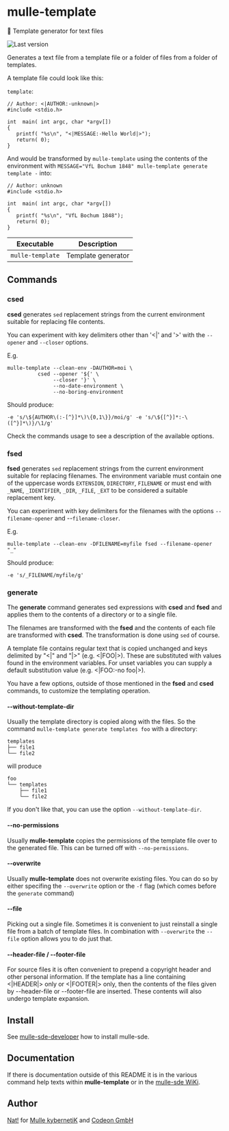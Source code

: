 # mulle-template

🕋 Template generator for text files

![Last version](https://img.shields.io/github/tag/mulle-sde/mulle-template.svg)

Generates a text file from a template file or a folder of files from a folder
of templates.


A template file could look like this:

`template`:

```
// Author: <|AUTHOR:-unknown|>
#include <stdio.h>

int  main( int argc, char *argv[])
{
   printf( "%s\n", "<|MESSAGE:-Hello World|>");
   return( 0);
}
```

And would be transformed by `mulle-template` using the contents of the
environment with `MESSAGE="VfL Bochum 1848" mulle-template generate template -`
into:


```
// Author: unknown
#include <stdio.h>

int  main( int argc, char *argv[])
{
   printf( "%s\n", "VfL Bochum 1848");
   return( 0);
}
```

Executable       | Description
-----------------|--------------------------------
`mulle-template` | Template generator



## Commands


### csed

**csed** generates `sed` replacement strings from the current environment
suitable for replacing file contents.

You can experiment with key delimiters other than '<|' and '>' with the
`--opener` and `--closer` options.

E.g.

```
mulle-template --clean-env -DAUTHOR=moi \
          csed --opener '${' \
               --closer '}' \
               --no-date-environment \
               --no-boring-environment
```

Should produce:

```
-e 's/\${AUTHOR\(:-[^}]*\)\{0,1\}}/moi/g' -e 's/\${[^}]*:-\([^}]*\)}/\1/g'
```

Check the commands usage to see a description of the available options.


### fsed

**fsed** generates `sed` replacement strings from the current environment
suitable for replacing filenames. The environment variable must contain one of
the uppercase words `EXTENSION`, `DIRECTORY`, `FILENAME` or must end with
`_NAME`, `_IDENTIFIER`, `_DIR`, `_FILE`, `_EXT` to be considered a suitable
replacement key.

You can experiment with key delimiters for the filenames with the options
`--filename-opener` and --`filename-closer`.

E.g.

```
mulle-template --clean-env -DFILENAME=myfile fsed --filename-opener "_"
```

Should produce:

```
-e 's/_FILENAME/myfile/g'
```

### generate

The **generate** command generates sed expressions with **csed** and
**fsed** and applies them to the contents of a directory or to a single file.

The filenames are transformed with the **fsed** and the contents of each
file are transformed with **csed**. The transformation is done using `sed`
of course.

A template file contains regular text that is copied unchanged and keys
delimited by "<|" and "|>" (e.g. <|FOO|>). These are substituted with values
found in the environment variables. For unset variables you can supply a default
substitution value (e.g. <|FOO:-no foo|>).

You have a few options, outside of those mentioned in the **fsed** and **csed**
commands, to customize the templating operation.


#### --without-template-dir

Usually the template directory is copied along with the files. So the command
`mulle-template generate templates foo`  with a directory:

```
templates
├── file1
└── file2
```

will produce

```
foo
└── templates
    ├── file1
    └── file2
```

If you don't like that, you can use the option `--without-template-dir`.

#### --no-permissions

Usually **mulle-template** copies the permissions of the template file over
to the generated file. This can be turned off with `--no-permissions`.

#### --overwrite

Usually **mulle-template** does not overwrite existing files. You can do so
by either specifing the `--overwrite` option or the `-f` flag (which comes
before the `generate` command)

#### --file

Picking out a single file. Sometimes it is convenient to just reinstall a
single file from a batch of template files. In combination with
`--overwrite` the `--file` option allows you to do just that.

#### --header-file / --footer-file

For source files it is often convenient to prepend a copyright header and
other personal information. If the template has a line containing
<|HEADER|> only or <|FOOTER|> only, then the contents of the files given by
--header-file or --footer-file are inserted. These contents will also undergo
template expansion.


## Install

See [mulle-sde-developer](//github.com/mulle-sde/mulle-sde-developer) how
to install mulle-sde.


## Documentation

If there is documentation outside of this README it is in the various
command help texts within **mulle-template** or in the
[mulle-sde WiKi](//github.com/mulle-sde/mulle-sde/wiki).


## Author

[Nat!](//www.mulle-kybernetik.com/weblog) for
[Mulle kybernetiK](//www.mulle-kybernetik.com) and
[Codeon GmbH](//www.codeon.de)

